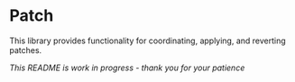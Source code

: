 # Patch

This library provides functionality for coordinating, applying, and reverting patches.

_This README is work in progress - thank you for your patience_
